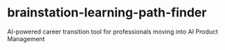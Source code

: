 # brainstation-learning-path-finder
AI-powered career transition tool for professionals moving into AI Product Management
